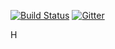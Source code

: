[![Build Status](https://magnum.travis-ci.com/enterprisemodules/sphero.svg?token=mYUJvGEP8mfbgSwQy3r7&branch=master)](https://magnum.travis-ci.com/enterprisemodules/sphero)
[![Gitter](https://badges.gitter.im/Join%20Chat.svg)](https://gitter.im/enterprisemodules/sphero?utm_source=badge&utm_medium=badge&utm_campaign=pr-badge)

H

